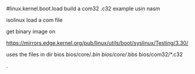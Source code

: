#linux.kernel.boot.load
build a com32 .c32 example usin nasm



isolinux load a com file

get binary image on 


https://mirrors.edge.kernel.org/pub/linux/utils/boot/syslinux/Testing/3.30/

uses the files in dir bios
bios/core/*.bin
bios/core/*.bbs
bios/com32/*.c32













.




